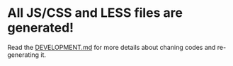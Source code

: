 # All JS/CSS and LESS files are generated!

Read the [DEVELOPMENT.md](https://github.com/9mrcookie9/OctoPrint-TouchUI/blob/master/DEVELOPMENT.md) for more details about chaning codes and re-generating it.
